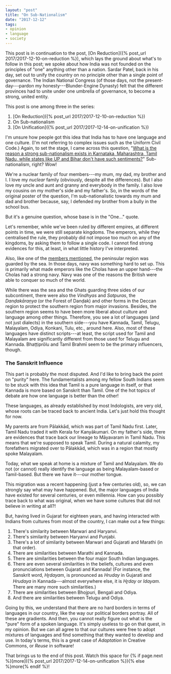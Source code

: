```yaml
---
layout: "post"
title: "On Sub-Nationalism"
date: "2017-12-12"
tags:
- opinion
- language
- society
---
```


This post is in continuation to the post, [On Reduction]({% post_url 2017/2017-12-10-on-reduction %}), which lays the ground about what's to follow in this post; we spoke about how India was not founded on the principles of "one" anything other than a nation. Sardar Patel, back in his day, set out to unify the country on no principle other than a single point of governance. The Indian National Congress (of those days, not the present-day---pardon my honesty---Blunder-Engine Dynasty) felt that the different provinces had to unite under one umbrella of governance, to become a strong, united entity.

This post is one among three in the series:

1. [On Reduction]({% post_url 2017/2017-12-10-on-reduction %})
2. On Sub-nationalism
3. [On Unification]({% post_url 2017/2017-12-14-on-unification %})

I'm unsure how people got this idea that India has to have one language and one culture. (I'm not referring to complex issues such as the Uniform Civil Code.) Again, to set the stage, I came across this question, "[What is the reason a strong sub-nationalism exists in Karnataka, Maharashtra, Tamil Nadu, while states like UP and Bihar don't have such sentiments?](https://www.quora.com/What-is-the-reason-a-strong-sub-nationalism-exist-in-Karnataka-Maharashtra-Tamil-Nadu-while-states-like-UP-and-Bihar-dont-have-such-sentiments)" Sub-nationalism, right? Wow!

We're a nuclear family of four members---my mum, my dad, my brother and I. I love my _nuclear_ family (obviously, despite all the differences). But I also love my uncle and aunt and granny and everybody in the family. I also love my cousins on my mother's side and my father's. So, in the words of the original poster of the question, I'm sub-nationalistic towards my mum and dad and brother because, say, I defended my brother from a bully in the school bus.

But it's a genuine question, whose base is in the "One..." quote.

Let's remember, while we've been ruled by different empires, at different points in time, we were still separate kingdoms. The emperors, while they centralised the rule, they probably did not impose too much on any of the kingdoms, by asking them to follow a single code. I cannot find strong evidences for this, at least, in what little history I've interpreted.

Also, like one of the [members mentioned](https://www.quora.com/What-is-the-reason-a-strong-sub-nationalism-exist-in-Karnataka-Maharashtra-Tamil-Nadu-while-states-like-UP-and-Bihar-dont-have-such-sentiments/answer/Chandini-Raj?srid=pKBV), the peninsular region was guarded by the sea. In those days, navy was something hard to set up. This is primarily what made emperors like the Cholas have an upper hand---the Cholas had a strong navy. Navy was one of the reasons the British were able to conquer so much of the world.

While there was the sea and the Ghats guarding three sides of our subcontinent, there were also the _Vindhyas_ and _Satpuras_, the _Danḍakāraṇya_ (or the Forest of Danḍak) and other forms in the Deccan region to protect the southern region from major invasions. Besides, the southern region seems to have been more liberal about culture and language among other things. Therefore, you see a lot of languages (and not just dialects) in the southern side---you have Kannada, Tamil, Telugu, Malayalam, Odiya, Konkani, Tulu, etc., around here. Also, most of these languages have distinct scripts---at least, the script used for Tamil and Malayalam are significantly different from those used for Telugu and Kannada. Bhaṭṭiprōlu and Tamil Brahmī seem to be the primary influencers, though.

### The Sanskrit Influence

This part is probably the most disputed. And I'd like to bring back the point on "purity" here. The fundamentalists among my fellow South Indians seem to be stuck with this idea that Tamil is a pure language in itself, or that Kannada is more based on Sanskrit than Tamil. One of the hot topics of debate are how one language is better than the other!

These languages, as already established by most Indologists, are very old, whose roots can be traced back to ancient India. Let's just hold this thought for now.

My parents are from Pālakkād, which was part of Tamil Nadu first. Later, Tamil Nadu traded it with Kerala for Kanyākumari. On my father's side, there are evidences that trace back our lineage to Māyavaram in Tamil Nadu. This means that we're supposed to speak Tamil. During a natural calamity, my forefathers migrated over to Pālakkād, which was in a region that mostly spoke Malayalam.

Today, what we speak at home is a mixture of Tamil and Malayalam. We do not (or cannot) really identify the language as being Malayalam-based or Tamil-based. But there we have it---our mother tongue.

This migration was a recent happening (just a few centuries old), so, we can strongly say what may have happened. But, the major languages of India have existed for several centuries, or even millennia. How can you possibly trace back to what was original, when we have some cultures that did not believe in writing at all?!

But, having lived in Gujarat for eighteen years, and having interacted with Indians from cultures from most of the country, I can make out a few things:

1. There's similarity between Marwari and Haryanvi.
2. There's similarity between Haryanvi and Punjabi.
3. There's a lot of similarity between Marwari and Gujarati and Marathi (in that order).
4. There are similarities between Marathi and Kannada.
5. There are similarities between the four major South Indian languages.
6. There are even several similarities in the beliefs, cultures and even pronunciations between Gujarati and Kannada! (For instance, the Sanskrit word, _Hr̥dayam_, is pronounced as _Hruday_ in Gujarati and _Hrudaya_ in Kannada---almost everywhere else, it is _Hr̥day_ or _Idayam_. There are many more such similarities.)
7. There are similarities between Bhojpuri, Bengali and Odiya.
8. And there are similarities between Telugu and Odiya.

Going by this, we understand that there are no hard borders in terms of languages in our country, like the way our political borders portray. All of these are gradients. And then, you cannot really figure out what is the "pure" form of a spoken language. It's simply useless to go on that quest, in my opinion. But we can all agree to that our cultures were free to adopt mixtures of languages and find something that they wanted to develop and use. In today's terms, this is a great case of _Adaptation_ in Creative Commons, or _Reuse_ in software!

That brings us to the end of this post. Watch this space for {% if page.next %}[more]({% post_url 2017/2017-12-14-on-unification %}){% else %}more{% endif %}!
